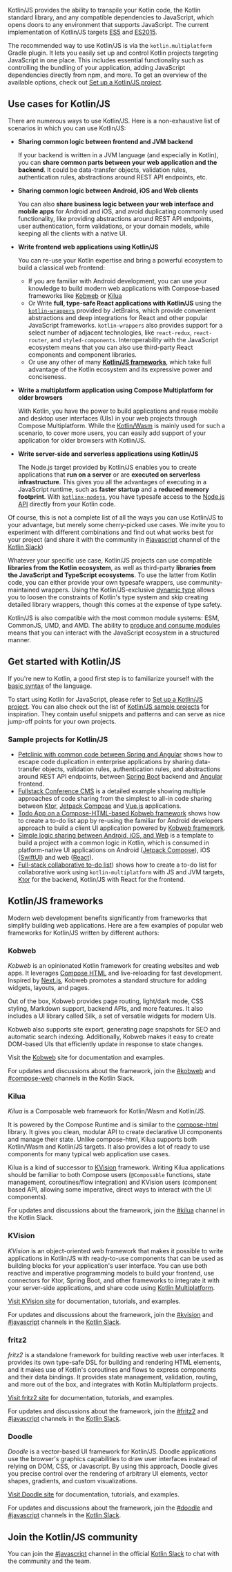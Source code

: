 [//]: # (title: Kotlin/JavaScript)

Kotlin/JS provides the ability to transpile your Kotlin code, the Kotlin standard library, and any compatible dependencies
to JavaScript, which opens doors to any environment that supports JavaScript.
The current implementation of Kotlin/JS targets [ES5](https://www.ecma-international.org/ecma-262/5.1/) and [ES2015](https://262.ecma-international.org/6.0/).

The recommended way to use Kotlin/JS is via the `kotlin.multiplatform` Gradle plugin. It lets you easily set up and control
Kotlin projects targeting JavaScript in one place. This includes essential functionality
such as controlling the bundling of your application, adding JavaScript dependencies directly from npm, and more.
To get an overview of the available options, check out [Set up a Kotlin/JS project](js-project-setup.md).

## Use cases for Kotlin/JS

There are numerous ways to use Kotlin/JS. Here is a non-exhaustive list of scenarios in which you can use Kotlin/JS:

*  **Sharing common logic between frontend and JVM backend**
    
      If your backend is written in a JVM language (and especially in Kotlin),
      you can **share common parts between your web application and the backend**.
      It could be data-transfer objects, validation rules, authentication rules, abstractions around REST API endpoints, etc.


*  **Sharing common logic between Android, iOS and Web clients**
 
     You can also **share business logic between your web interface and mobile apps** for Android and iOS, and avoid
     duplicating commonly used functionality, like providing abstractions around REST API endpoints, user authentication, form validations,
     or your domain models, while keeping all the clients with a native UI.


* **Write frontend web applications using Kotlin/JS**
 
     You can re-use your Kotlin expertise and bring a powerful ecosystem to build a classical web frontend:
    * If you are familiar with Android development, you can use your knowledge to build modern web applications with
      Compose-based frameworks like [Kobweb](https://kobweb.varabyte.com/) or [Kilua](https://kilua.dev/)
    * Or Write **full, type-safe React applications with Kotlin/JS** using the [`kotlin-wrappers`](https://github.com/JetBrains/kotlin-wrappers)
      provided by JetBrains, which provide convenient abstractions and deep integrations for React and other popular JavaScript frameworks.
      `kotlin-wrappers` also provides support for a select number of adjacent technologies, like
      `react-redux`, `react-router`, and `styled-components`. Interoperability with the JavaScript ecosystem means that
      you can also use third-party React components and component libraries.
    * Or use any other of many **[Kotlin/JS frameworks](#kotlin-js-frameworks)**,
      which take full advantage of the Kotlin ecosystem and its expressive power
      and conciseness.


*  **Write a multiplatform application using Compose Multiplatform for older browsers**

      With Kotlin, you have the power to build applications and reuse mobile and desktop user interfaces (UIs) in your web projects through Compose Multiplatform.
      While the [Kotlin/Wasm](../wasm/wasm-overview.md) is mainly used for such a scenario, to cover more users, you can easily add support of your application
      for older browsers with Kotlin/JS.

* **Write server-side and serverless applications using Kotlin/JS**
  
    The Node.js target provided by Kotlin/JS enables you to create applications that **run on a server** or are
    **executed on serverless infrastructure**. This gives you all the advantages of executing in a
    JavaScript runtime, such as **faster startup** and a **reduced memory footprint**. With [`kotlinx-nodejs`](https://github.com/Kotlin/kotlinx-nodejs),
    you have typesafe access to the [Node.js API](https://nodejs.org/docs/latest/api/) directly from your Kotlin code.


Of course, this is not a complete list of all the ways you can use Kotlin/JS to your advantage, but merely some cherry-picked
use cases. We invite you to experiment with different combinations and find out what works best for your project 
(and share it with the community in [#javascript](https://kotlinlang.slack.com/archives/C0B8L3U69) channel of the [Kotlin Slack](https://surveys.jetbrains.com/s3/kotlin-slack-sign-up))

Whatever your specific use case, Kotlin/JS projects can use compatible **libraries from the Kotlin ecosystem**,
as well as third-party **libraries from the JavaScript and TypeScript ecosystems**. To use the latter from Kotlin code,
you can either provide your own typesafe wrappers, use community-maintained wrappers. Using the Kotlin/JS-exclusive [dynamic type](dynamic-type.md) allows
you to loosen the constraints of Kotlin's type system and skip creating detailed library wrappers, though this comes at the expense of type safety.

Kotlin/JS is also compatible with the most common module systems: ESM, CommonJS, UMD, and AMD.
The ability to [produce and consume modules](js-modules.md) means that you can interact with the JavaScript ecosystem in a structured manner.

## Get started with Kotlin/JS

If you're new to Kotlin, a good first step is to familiarize yourself with the [basic syntax](basic-syntax.md) of the language.

To start using Kotlin for JavaScript, please refer to [Set up a Kotlin/JS project](js-project-setup.md). You can also
check out the list of [Kotlin/JS sample projects](#sample-projects-for-kotlin-js) for inspiration. They contain useful snippets and patterns and can serve as nice jump-off points for your own projects.

### Sample projects for Kotlin/JS

* [Petclinic with common code between Spring and Angular](https://github.com/Kotlin/kmp-spring-petclinic/#readme) shows
  how to escape code duplication in enterprise applications by sharing data-transfer objects, validation rules, authentication rules,
  and abstractions around REST API endpoints, between [Spring Boot]() backend and [Angular](https://angular.dev/) frontend.
* [Fullstack Conference CMS](https://github.com/Kotlin/kmp-fullstack-conference-cms/#readme) is a detailed example 
  showing multiple approaches of code sharing from the simplest to all-in code sharing between [Ktor](https://ktor.io/), [Jetpack Compose](https://developer.android.com/compose) 
  and [Vue.js](https://vuejs.org/) applications. 
* [Todo App on a Compose-HTML-based Kobweb framework](https://github.com/varabyte/kobweb-templates/tree/main/examples/todo/#readme)
  shows how to create a to-do list app by re-using the familiar for Android developers approach 
  to build a client UI application powered by [Kobweb framework](https://kobweb.varabyte.com/).
* [Simple logic sharing between Android, iOS, and Web](https://github.com/Kotlin/kmp-logic-sharing-simple-example/#readme) 
  is a template to build a project with a common logic in Kotlin,
  which is consumed in platform-native UI applications on Android ([Jetpack Compose](https://developer.android.com/compose)),
  iOS ([SwiftUI](https://developer.apple.com/tutorials/swiftui/)) and web ([React](https://react.dev/)).
* [Full-stack collaborative to-do list](https://github.com/kotlin-hands-on/jvm-js-fullstack/#readme))
  shows how to create a to-do list for collaborative work using `kotlin-multiplatform` with JS and JVM targets, [Ktor](https://ktor.io/)
  for the backend, Kotlin/JS with React for the frontend.

## Kotlin/JS frameworks

Modern web development benefits significantly from frameworks that simplify building web applications.
Here are a few examples of popular web frameworks for Kotlin/JS written by different authors:

### Kobweb

_Kobweb_ is an opinionated Kotlin framework for creating websites and web apps. It leverages [Compose HTML](https://github.com/JetBrains/compose-multiplatform?tab=readme-ov-file#compose-html) and
live-reloading for fast development. Inspired by [Next.js](https://nextjs.org/), Kobweb promotes a standard structure for adding widgets, layouts,
and pages.

Out of the box, Kobweb provides page routing, light/dark mode, CSS styling, Markdown support, backend APIs, and more features.
It also includes a UI library called Silk, a set of versatile widgets for modern UIs. 

Kobweb also supports site export, generating page snapshots
for SEO and automatic search indexing. Additionally, Kobweb makes it easy to create DOM-based UIs that efficiently update in response to state changes.

Visit the [Kobweb](https://kobweb.varabyte.com/) site for documentation and examples.

For updates and discussions about the framework, join the [#kobweb](https://kotlinlang.slack.com/archives/C04RTD72RQ8) and
[#compose-web](https://kotlinlang.slack.com/archives/C01F2HV7868) channels in the Kotlin Slack.

### Kilua

_Kilua_ is a Composable web framework for Kotlin/Wasm and Kotlin/JS.

It is powered by the Compose Runtime and is similar to the [compose-html](https://github.com/JetBrains/compose-multiplatform#compose-html)
library. It gives you clean, modular API to create declarative UI components and manage their state.
Unlike compose-html, Kilua supports both Kotlin/Wasm and Kotlin/JS targets. It also provides a lot
of ready to use components for many typical web application use cases.

Kilua is a kind of successor to [KVision](https://kvision.io) framework. Writing Kilua applications should be
familiar to both Compose users (`@Composable` functions, state management, coroutines/flow integration) and
KVision users (component based API, allowing some imperative, direct ways to interact with the UI components).

For updates and discussions about the framework, join the [#kilua](https://kotlinlang.slack.com/archives/C06UAH52PA7) channel in the Kotlin Slack.

### KVision

_KVision_ is an object-oriented web framework that makes it possible to write applications in Kotlin/JS with ready-to-use components
that can be used as building blocks for your application's user interface. You can use both reactive and imperative programming
models to build your frontend, use connectors for Ktor, Spring Boot, and other frameworks to integrate it with your server-side
applications, and share code using [Kotlin Multiplatform](https://www.jetbrains.com/help/kotlin-multiplatform-dev/get-started.html).

[Visit KVision site](https://kvision.io) for documentation, tutorials, and examples.

For updates and discussions about the framework, join the [#kvision](https://kotlinlang.slack.com/messages/kvision) and
[#javascript](https://kotlinlang.slack.com/archives/C0B8L3U69) channels in the [Kotlin Slack](https://surveys.jetbrains.com/s3/kotlin-slack-sign-up).

### fritz2

_fritz2_ is a standalone framework for building reactive web user interfaces. It provides its own type-safe DSL for building
and rendering HTML elements, and it makes use of Kotlin's coroutines and flows to express components and their data bindings.
It provides state management, validation, routing, and more out of the box, and integrates with Kotlin Multiplatform projects.

[Visit fritz2 site](https://www.fritz2.dev) for documentation, tutorials, and examples.

For updates and discussions about the framework, join the [#fritz2](https://kotlinlang.slack.com/messages/fritz2) and
[#javascript](https://kotlinlang.slack.com/archives/C0B8L3U69) channels in the [Kotlin Slack](https://surveys.jetbrains.com/s3/kotlin-slack-sign-up).

### Doodle

_Doodle_ is a vector-based UI framework for Kotlin/JS. Doodle applications use the browser's graphics capabilities to draw
user interfaces instead of relying on DOM, CSS, or Javascript. By using this approach, Doodle gives you precise control
over the rendering of arbitrary UI elements, vector shapes, gradients, and custom visualizations.

[Visit Doodle site](https://nacular.github.io/doodle/) for documentation, tutorials, and examples.

For updates and discussions about the framework, join the [#doodle](https://kotlinlang.slack.com/messages/doodle) and
[#javascript](https://kotlinlang.slack.com/archives/C0B8L3U69) channels in the [Kotlin Slack](https://surveys.jetbrains.com/s3/kotlin-slack-sign-up).

## Join the Kotlin/JS community

You can join the [#javascript](https://kotlinlang.slack.com/archives/C0B8L3U69) channel in the official [Kotlin Slack](https://surveys.jetbrains.com/s3/kotlin-slack-sign-up)
to chat with the community and the team.